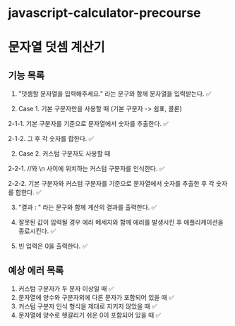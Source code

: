 # javascript-calculator-precourse

# 문자열 덧셈 계산기

## 기능 목록

1. "덧셈할 문자열을 입력해주세요." 라는 문구와 함께 문자열을 입력받는다. ✅

2. Case 1. 기본 구분자만을 사용할 때 (기본 구분자 -> 쉼표, 콜론)

2-1-1. 기본 구분자를 기준으로 문자열에서 숫자를 추출한다. ✅

2-1-2. 그 후 각 숫자를 합한다. ✅

2. Case 2. 커스텀 구분자도 사용할 때

2-2-1. //와 \n 사이에 위치하는 커스텀 구분자를 인식한다. ✅

2-2-2. 기본 구분자와 커스텀 구분자를 기준으로 문자열에서 숫자를 추출한 후 각 숫자를 합한다. ✅

3. "결과 : " 라는 문구와 함께 계산의 결과를 출력한다. ✅

4. 잘못된 값이 입력될 경우 에러 메세지와 함께 에러를 발생시킨 후 애플리케이션을 종료시킨다. ✅

5. 빈 입력은 0을 출력한다. ✅

## 예상 에러 목록

1. 커스텀 구분자가 두 문자 이상일 때 ✅
2. 문자열에 양수와 구분자외에 다른 문자가 포함되어 있을 때 ✅
3. 커스텀 구분자 인식 형식을 제대로 지키지 않았을 때 ✅
4. 문자열에 양수로 헷갈리기 쉬운 0이 포함되어 있을 때 ✅